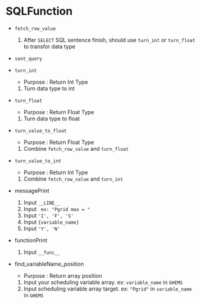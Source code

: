 # SQLFunction

* `fetch_row_value`
    1. After ```SELECT``` SQL sentence finish, should use `turn_int` or `turn_float` to transfor data type

* `sent_query`

* `turn_int`
    * Purpose : Return Int Type
    1. Turn data type to int

* `turn_float`
    * Purpose : Return Float Type
    1. Turn data type to float

* `turn_value_to_float`
    * Purpose : Return Float Type
    1. Combine `fetch_row_value` and `turn_float`

* `turn_value_to_int`
    * Purpose : Return Int Type
    1. Combine `fetch_row_value` and `turn_int`

* messagePrint
    1. Input `__LINE__`
    1. Input ` ex: "Pgrid max = "`
    1. Input `'I', 'F', 'S'`
    1. Input `{variable_name}` 
    1. Input `'Y', 'N'`

* functionPrint
    1. Input `__func__`

* find_variableName_position
    * Purpose : Return array position
    1. Input your scheduling variable array. ex: `variable_name` in `GHEMS`
    2. Input scheduling variable array target. ex: `"Pgrid"` in `variable_name` in `GHEMS`